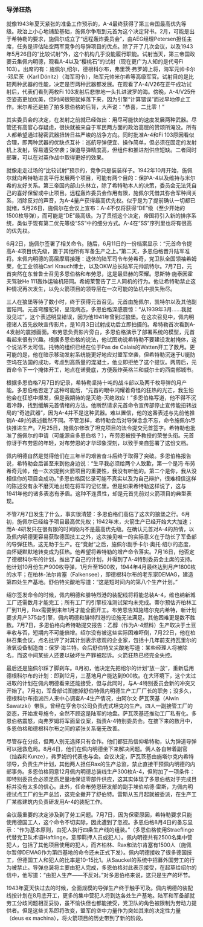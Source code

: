 ### 导弹狂热

就像1943年夏天紧张的准备工作预示的，A-4最终获得了第三帝国最高优先等级。政治上小心地铺垫基础，施佩尔争取到元首为这个决定背书。2月，可能是出于希特勒的要求，施佩尔成立了“远程轰炸委员会”，由AEG经理Petersen担任主席，任务是评估陆空两军竞争的导弹项目的优点。除了开了几次会议，以及1943年5月26日的“比较试射”外，这个机构几乎没能履行职能。试射当天，第三帝国政要云集佩内明德，观看A-4以及“樱桃石”的试射（现在更广为人知的是代号Fi 103）。出席的有：施佩尔,绍尔，德根科尔布，弗里茨·弗罗姆上将，海军元帅卡尔·邓尼茨（Karl Dönitz）（海军司令），陆军元帅米尔希等高级军官。试射目的是比较两种武器的性能，决定是否两种武器都发展。在观看了A-4/V26在正午成功试射后，代表们看到两枚Fi 103发射后悲惨地一头扎进波罗的海。傍晚，A-4/V25升空姿态更加优美，但时间很短就掉落下来，因为引擎“计算错误”而过早地停止工作。米尔希还是拍了拍多恩伯格的后背，大声说：“恭喜，二比零！”

其实委员会的决定，在发射之前就已经做出：用尽可能快的速度发展两种武器。尽管还有高官心存疑虑，很快就被来自于军民两方面的政治高层的赞颂所淹没。所有人都希望通过秘密武器扭转日益严峻的战争方向。同时批准A-4和Fi 103原因看似合理，即两种武器的优缺点互补：巡航导弹便宜、操作简单，但必须在固定的发射机上发射，容易遭受空袭；弹道导弹精度高，但组件和推进剂供应短缺。二者同时部署，可以在对英作战中取得更好的效果。

就像走走过场的“比较试射”预示的，竞争只是装装样子。1942年10月开始，施佩尔就向希特勒进言平行发展两个项目，可能有两个目的：保护A-4以及维持与米尔希的友好关系。第三帝国内部山头林立，除了希特勒本人的决策，委员会无法凭自己的喜好保留或中止项目。远程轰炸委员会作用有限，施佩尔凭借其弥合军种间关系，消除反对的声音，为A-4量产获得最高优先权。似乎是为了提前确认一切都已就绪，5月26日，施佩尔在会议上宣布：A-4不仅将获得“DE”级（至少开始的1500枚导弹），而可能是“DE”最高级。为了贯彻这个决定，帝国将引入新的排序系统，类似于现有第二优先等级“SS”中的细分方式。A-4在“SS”序列里也将有很高的优先权。

6月2日，施佩尔签署了相关命令。随后，6月11日的一份档案显示：“元首命令提高A-4项目优先级，置于其他所有军备生产之上。”第二天，多恩伯格晋升陆军准将。来佩内明德的高层摩肩接踵：退休的陆军司令布劳希奇，党卫队全国领袖希姆莱，化工业领袖Carl Krauch博士，以及OKW总长陆军元帅凯特尔。7月7日，元首突然在东普鲁士召见多恩伯格和布劳恩，这是最显赫的荣耀。恩斯特·施泰因霍夫驾驶He 111轰炸运输机陪同。希姆莱警告了三人同机的行为。他让希特勒禁止这种情况再次发生，以免火箭项目的领导层在一次可能的坠机中损失殆尽。

三人在狼堡等待了数小时，终于获得元首召见。元首由施佩尔，凯特尔以及其他副官陪同。元首弯腰驼背，呈现病态，多恩伯格深感震惊：“从1939年3月……我就没见过”，这个表述明显错误，因为他1941年曾到过狼堡。在这次召见中，佩内明德诸人首先放映宣传影片，是10月3日试射成功后立即拍摄的。希特勒首次看到A-4发射的震撼画面。布劳恩负责影片旁白，多恩伯格演示了部署系统的模型，元首看起来很有兴趣。根据多恩伯格的说法，他试图劝说希特勒不要建设发射掩体，这个说法不太可信。托特的组织已经在位于Pas de Calais的Watten开工了数月。更可能的是，他在暗示移动发射系统能更好地应对盟军空袭，但希特勒沉迷于U艇防空坞在法国的成功，考虑到高质量的混凝土，他立即拒绝了这个提议。两周后，元首命令下一个掩体开工，地点在诺曼底，方便轰炸英格兰和威尔士的西南部城市。

根据多恩伯格7月7日的记录，希特勒坚持十吨的战斗部以及两千枚导弹的月产能。多恩伯格否定了这种可能后，“元首的眼中闪耀着奇怪的狂热的光芒，我生怕他会在狂怒中爆发，但是我期待的是灭绝-灭绝效应！”多恩伯格写道，他不得不沉着冷静，找到缓解元首情绪的方法。他断然请求元首命令宣传部停止宣传能扭转战局的“奇迹武器”，因为A-4并不是这种武器。难以置信，他的这番表述与先前他推销A-4时的表述截然不同。不管怎样，希特勒会后对导弹念念不忘，命令施佩尔尽快推进生产。7月25日，施佩尔修改了坦克项目的法令提交元首签字。希特勒也批准了施佩尔的申请（可能源自多恩伯格？），布劳恩被授予教授的荣誉头衔。元首惊讶于布劳恩的年轻，对布劳恩的才华印象深刻，以致于亲自签署了这份文档。

佩内明德自然是觉得他们在三年半的艰苦奋斗后终于取得了突破。多恩伯格报告说，希特勒会后甚至来到他身边说：“生平我必须给两个人致歉，第一个是冯·布劳希奇元帅，他一次次提到火箭项目的重要性，我没有听他的。第二个是你，我从没相信你的项目会成功。”多恩伯格回忆录可能不真实以及为自己辩护，很难相信这样的陈述没有永不磨灭地出现在将军的记忆里。但是如果希特勒这样说了，这与1941年他的诸多表态有矛盾。这种不连贯性，却是元首先前对火箭项目的典型表现。

不管7月7日发生了什么，事实很清楚：多恩伯格们高估了这次的狼堡之行。6月初，施佩尔已经给予项目最高优先权；1942年末，火箭生产已经开始大大加速；而A-4研发只在很有限的时间段内不是最高优先级。在确认元首对A-4的热情，以及佩内明德更容易获取德国技工之外，这次接见唯一的实际意义在于助长了军备部的导弹狂热，这无助于生产。在“竞射”之后，施佩尔副手卡尔·奥托·绍尔的态度，由怀疑默默地转变成为狂热。他希望将希特勒的增产命令落实。7月16日，他否定了德根科尔布的计划，推出了自己的计划，并得到了A-4特别委员会主席的支持。他计划10月份生产900枚导弹，1月升至1500枚，1944年4月最终达到月产1800枚的水平；在柏林-法尔肯塞（Falkensee），即德根科尔布的老东家DEMAG，建造第四处生产基地。舒伯特尖酸地写道：“这是短时间内的第八个生产计划。”

绍尔签发命令的时候，佩内明德和腓特烈港的装配线将将能总装A-4，维也纳新城工厂还需数月才能完工；所有工厂的引擎校准测试架均未完成。蒂尔预估齐柏林工厂到11月，Rax需要到来年1月才能全面开工。布劳恩告知施塔尔克内希特，新计划要求月产375台引擎，佩内明德和腓特烈港的设施无法满足。其他困难更是数不胜数。7月7日，多恩伯格向希特勒提交报告：乙醇（作为A-4燃料）生产取决于土豆丰收与否，短期内不可能倍增。绍尔没有被这些实际困难吓倒，7月22日，他在柏林召集会议，点名批评了对其计划表示悲观的企业家，包括十几年前支持瓦里尔的液氧设备制造商：保罗·海兰特。会后舒伯特又尖酸地写道：某些经理人将被除名，而这中间某些人还要以破坏生产罪被起诉。火箭狂热已经完全失控。

最后还是施佩尔踩了脚刹车。8月初，他决定先把绍尔的计划“放一放”，重新启用德根科尔布的计划：即到12月，三基地月产能达到900枚。在大环境下，这个太过进取的计划在佩内明德看来还能接受，但与此同时，与A-4特别委员会新的冲突又开始了。7月初，军备部试图撤掉舒伯特佩内明德生产工厂厂长的职务；没多久，德根科尔布指派四人来中心调查A-4生产情况，由阿尔文·萨瓦茨基（Alwin Sawatzki）带队，曾经在亨舍尔公司负责虎式坦克的生产。四人一副接管工厂的姿态，开始发号施令，全然不顾这是陆军的地盘。萨瓦茨基还推动工厂私有化。多恩伯格震怒，向弗罗姆将军面呈议案，指责A-4特别委员会。在接下来的数月中，多恩伯格和德根科尔布之间的紧张关系毫无改善。

尽管存在分歧，但两人别无选择只有合作。他们都狂热信仰希特勒，认为弹道导弹可以拯救危局。8月4日，他们在佩内明德坐下来解决问题。俩人各自带着副官（灿森和Kunze），弗罗姆的代表也与会。会议决定，萨瓦茨基由施塔尔克内希特领导，负责生产计划，其他两人担任Rax的生产总监，禁止直接干预佩内明德的内部事务。多恩伯格同意12月佩内明德总装线生产300枚A-4，但附加了一项条件：即特别委员会必须足质足量地保证零部件供应，这其实体现了多恩伯格对于完成目标并没有太多的信心。此外，任命布劳恩研发部的副手埃伯哈德·雷斯，为佩内明德试点工厂的生产总监，这完全撇开了舒伯特。雷斯从五月起就被委派，在生产工厂某栋建筑内负责研发用A-4的装配工作。

会议最重要的决定涉及到了劳工问题。7月7日，因为保密原因，希特勒要求只能使用德国工人，这个命令不切实际，因此遭到了忽视。多恩伯格8月4日的备忘显示：“作为基本原则，由犯人执行四条生产线的组装。”（多恩伯格使用Straeflinge代替党卫队术语Haftlinge，意即羁押人员或犯人）。佩内明德共有2500名集中营犯人，包括了其他项目使用的犯人，而齐柏林、Rax和法尔肯塞有1500人（施佩尔暂停DEMAG作为第四基地的命令还未正式下发）。佩内明德接收了很多德国技工，但德国工人和犯人的比率是10-15比1。从Sauckel的系统中招募外国劳工的行为被禁止。导弹总装将主要由犯人完成，多恩伯格对此表示接受，在起草给绍尔的信中，他写道：“由犯人生产——不反对。”对多恩伯格来说，这只是生产的环节。

1943年夏天快过去的时候，全面规模的导弹生产终于触手可及。佩内明德的装配线按计划在8月底开工，更多的集中营犯人将到达各处生产基地。陆军和军备部就劳工分歧问题相互妥协，虽不愉快但也都能接受，党卫队的角色被限制为劳动力提供者。但是这些关系即将改变，盟军的空中力量作为突如其来的决定性力量（deus ex machina），将火箭项目的历史带到了新的阶段。

